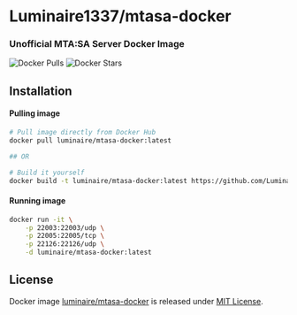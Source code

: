 # Luminaire1337/mtasa-docker
### Unofficial MTA:SA Server Docker Image
![Docker Pulls](https://img.shields.io/docker/pulls/luminaire/mtasa-docker)
![Docker Stars](https://img.shields.io/docker/stars/luminaire/mtasa-docker)

## Installation
#### Pulling image
```bash
# Pull image directly from Docker Hub
docker pull luminaire/mtasa-docker:latest

## OR

# Build it yourself
docker build -t luminaire/mtasa-docker:latest https://github.com/Luminaire1337/mtasa-docker.git#main
```
#### Running image
```bash
docker run -it \
	-p 22003:22003/udp \
	-p 22005:22005/tcp \
	-p 22126:22126/udp \
	-d luminaire/mtasa-docker:latest
```

## License
Docker image [luminaire/mtasa-docker](https://hub.docker.com/r/luminaire/mtasa-docker) is released under [MIT License](https://github.com/Luminaire1337/mtasa-docker/blob/main/LICENSE).